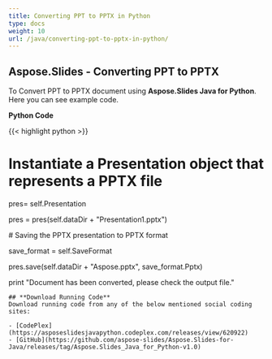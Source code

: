 ```yaml
---
title: Converting PPT to PPTX in Python
type: docs
weight: 10
url: /java/converting-ppt-to-pptx-in-python/
---
```


## **Aspose.Slides - Converting PPT to PPTX**
To Convert PPT to PPTX document using **Aspose.Slides Java for Python**. Here you can see example code.

**Python Code**

{{< highlight python >}}

 # Instantiate a Presentation object that represents a PPTX file

pres= self.Presentation

pres = pres(self.dataDir + "Presentation1.pptx")

\# Saving the PPTX presentation to PPTX format

save_format = self.SaveFormat

pres.save(self.dataDir + "Aspose.pptx", save_format.Pptx)

print "Document has been converted, please check the output file."

```
## **Download Running Code**
Download running code from any of the below mentioned social coding sites:

- [CodePlex](https://asposeslidesjavapython.codeplex.com/releases/view/620922)
- [GitHub](https://github.com/aspose-slides/Aspose.Slides-for-Java/releases/tag/Aspose.Slides_Java_for_Python-v1.0)
